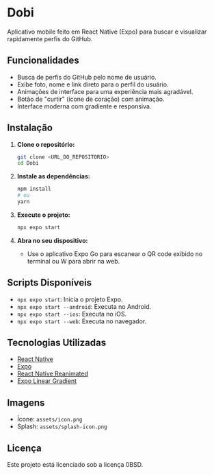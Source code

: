 # Dobi

Aplicativo mobile feito em React Native (Expo) para buscar e visualizar rapidamente perfis do GitHub.

## Funcionalidades

- Busca de perfis do GitHub pelo nome de usuário.
- Exibe foto, nome e link direto para o perfil do usuário.
- Animações de interface para uma experiência mais agradável.
- Botão de "curtir" (ícone de coração) com animação.
- Interface moderna com gradiente e responsiva.

## Instalação

1. **Clone o repositório:**
   ```bash
   git clone <URL_DO_REPOSITORIO>
   cd Dobi
   ```

2. **Instale as dependências:**
   ```bash
   npm install
   # ou
   yarn
   ```

3. **Execute o projeto:**
   ```bash
   npx expo start
   ```

4. **Abra no seu dispositivo:**
   - Use o aplicativo Expo Go para escanear o QR code exibido no terminal ou W para abrir na web.

## Scripts Disponíveis

- `npx expo start`: Inicia o projeto Expo.
- `npx expo start --android`: Executa no Android.
- `npx expo start --ios`: Executa no iOS.
- `npx expo start --web`: Executa no navegador.

## Tecnologias Utilizadas

- [React Native](https://reactnative.dev/)
- [Expo](https://expo.dev/)
- [React Native Reanimated](https://docs.swmansion.com/react-native-reanimated/)
- [Expo Linear Gradient](https://docs.expo.dev/versions/latest/sdk/linear-gradient/)

## Imagens

- Ícone: `assets/icon.png`
- Splash: `assets/splash-icon.png`

## Licença

Este projeto está licenciado sob a licença 0BSD. 